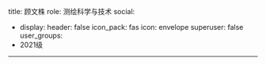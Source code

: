title: 顾文株
role: 测绘科学与技术
social:
  - display:
      header: false
    icon_pack: fas
    icon: envelope
superuser: false
user_groups:
  - 2021级
---

